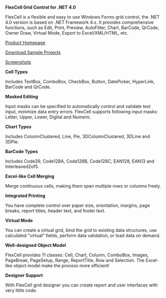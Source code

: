 **FlexCell Grid Control for .NET 4.0**



FlexCell is a flexible and easy to use Windows Forms grid control, the .NET 4.0 version is based on .NET Framework 4.x.  It provides comprehensive functions, such as Edit, Print, Preview, AutoFilter, Chart, BarCode, QrCode, Owner Draw, Virtual Mode, Export to Excel/XML/HTML, etc.



[Product Homepage](http://www.grid2000.com)

[Download Sample Projects](http://www.grid2000.com/download/FlexCell.NET4.zip)

[Screenshots](http://www.grid2000.com/images.html)



**Cell Types**  

Includes TextBox, ComboBox, CheckBox, Button, DatePicker, HyperLink, BarCode and QrCode.

**Masked Editing** 

Input masks can be specified to automatically control and validate text input, minimize data entry errors. FlexCell supports following input masks: Letter, Upper, Lower, Digital and Numeric.

**Chart Types** 

Includes ColumnClustered, Line, Pie, 3DColumnClustered, 3DLine and 3DPie.

**BarCode Types** 

Includes Code39, Code128A, Code128B, Code128C, EAN128, EAN13 and Interleaved2of5.

**Excel-like Cell Merging** 

Merge continuous cells, making them span multiple rows or columns freely.

**Integrated Printing** 

You have complete control over paper size, orientation, margins, page breaks, report titles, header text, and footer text.

**Virtual Mode** 

You can create a virtual grid, bind the grid to existing data structures, use calculated "virtual" fields, perform data validation, or load data on demand.

**Well-designed Object Model** 

FlexCell provides 11 classes: Cell, Chart, Column, ComboBox, Images, PageBreak, PageSetup, Range, ReportTitle, Row and Selection. The Excel-like object model make the process more efficient!

**Designer Support** 

With FlexCell grid designer you can create report and user interfaces with very little code.



